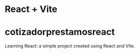# React + Vite
# cotizadorprestamosreact
Learning React: a simple project created using React and Vite.
